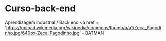 # Curso-back-end
Aprendizagem industrial / Back end
<a href = 'https://upload.wikimedia.org/wikipedia/commons/thumb/a/a1/Zeca_Pagodinho.jpg/640px-Zeca_Pagodinho.jpg' - BATMAN
  
